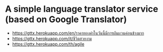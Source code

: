 # A simple language translator service (based on Google Translator)
* https://gttx.herokuapp.com/en/ราคาทองคำในวันนี้มีการผันผวนค่อนข้างมาก
* https://gttx.herokuapp.com/it/ชีวิตสวยงาม
* https://gttx.herokuapp.com/th/agile
